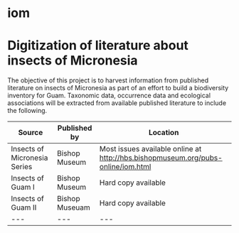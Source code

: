 # iom
# Digitization of literature about insects of Micronesia

The objective of this project is to harvest information from published literature on insects of Micronesia as part of an effort to build a biodiversity inventory for Guam. Taxonomic data, occurrence data and ecological associations will be extracted from available published literature to include the following.

Source | Published by | Location
--- | --- | ---
Insects of Micronesia Series | Bishop Museum  | Most issues available online at <http://hbs.bishopmuseum.org/pubs-online/iom.html>
Insects of Guam I | Bishop Museum | Hard copy available
Insects of Guam II | Bishop Museuam | Hard copy available
--- | --- | ---
